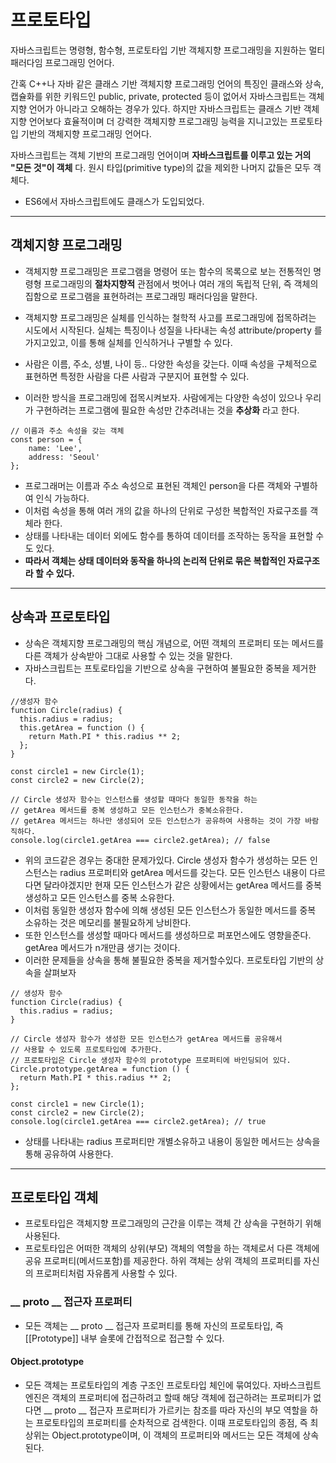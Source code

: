 # 프로토타입

자바스크립트는 명령형, 함수형, 프로토타입 기반 객체지향 프로그래밍을 지원하는 멀티 패러다임
프로그래밍 언어다.

간혹 C++나 자바 같은 클래스 기반 객체지향 프로그래밍 언어의 특징인 클래스와 상속, 캡슐화를 위한 키워드인
public, private, protected 등이 없어서 자바스크립트는 객체지향 언어가 아니라고 오해하는 경우가 있다.
하지만 자바스크립트는 클래스 기반 객체지향 언어보다 효율적이며 더 강력한 객체지향 프로그래밍 능력을 지니고있는
프로토타입 기반의 객체지향 프로그래밍 언어다.

자바스크립트는 객체 기반의 프로그래밍 언어이며 __자바스크립트를 이루고 있는 거의 "모든 것"이 객체__ 다.
원시 타입(primitive type)의 값을 제외한 나머지 값들은 모두 객체다.

- ES6에서 자바스크립트에도 클래스가 도입되었다.

<hr>

## 객체지향 프로그래밍

- 객체지향 프로그래밍은 프로그램을 명령어 또는  함수의 목록으로 보는 전통적인 명령형 프로그래밍의 __절차지향적__
  관점에서 벗어나 여러 개의 독립적 단위, 즉 객체의 집함으로 프로그램을 표현하려는 프로그래밍 패러다임을 말한다.

- 객체지향 프로그래밍은 실체를 인식하는 철학적 사고를 프로그래밍에 접목하려는 시도에서 시작된다. 실체는 특징이나 성질을 나타내는 속성
  attribute/property 를 가지고있고, 이를 통해 실체를 인식하거나 구별할 수 있다.

- 사람은 이름, 주소, 성별, 나이 등.. 다양한 속성을 갖는다. 이때 속성을 구체적으로 표현하면 특정한 사람을 다른 사람과 구분지어
  표현할 수 있다.
- 이러한 방식을 프로그래밍에 접목시켜보자. 사람에게는 다양한 속성이 있으나 우리가 구현하려는 프로그램에 필요한 속성만 간추려내는 것을
  __추상화__ 라고 한다.

```
// 이름과 주소 속성을 갖는 객체
const person = {
    name: 'Lee',
    address: 'Seoul'
};
```

- 프로그래머는 이름과 주소 속성으로 표현된 객체인 person을 다른 객체와 구별하여 인식 가능하다.
- 이처럼 속성을 통해 여러 개의 값을 하나의 단위로 구성한 복합적인 자료구조를 객체라 한다.
- 상태를 나타내는 데이터 외에도 함수를 통하여 데이터를 조작하는 동작을 표현할 수도 있다.
- __따라서 객체는 상태 데이터와 동작을 하나의 논리적 단위로 묶은 복합적인 자료구조라 할 수 있다.__
<hr>

## 상속과 프로토타입

- 상속은 객체지향 프로그래밍의 핵심 개념으로, 어떤 객체의 프로퍼티 또는 메서드를 다른 객체가 상속받아 그대로
  사용할 수 있는 것을 말한다.
- 자바스크립트는 프토로타입을 기반으로 상속을 구현하여 불필요한 중복을 제거한다.

```
//생성자 함수
function Circle(radius) {
  this.radius = radius;
  this.getArea = function () {
    return Math.PI * this.radius ** 2;
  };
}

const circle1 = new Circle(1);
const circle2 = new Circle(2);

// Circle 생성자 함수는 인스턴스를 생성할 때마다 동일한 동작을 하는
// getArea 메서드를 중복 생성하고 모든 인스턴스가 중복소유한다.
// getArea 메서드는 하나만 생성되어 모든 인스턴스가 공유하여 사용하는 것이 가장 바람직하다.
console.log(circle1.getArea === circle2.getArea); // false
```
- 위의 코드같은 경우는 중대한 문제가있다. Circle 생성자 함수가 생성하는 모든 인스턴스는 radius 프로퍼티와 getArea 메서드를 갖는다.
  모든 인스턴스 내용이 다르다면 달라야겠지만 현재 모든 인스턴스가 같은 상황에서는 getArea 메서드를 중복 생성하고 모든 인스턴스를 중복 소유한다.
- 이처럼 동일한 생성자 함수에 의해 생성된 모든 인스턴스가 동일한 메서드를 중복 소유하는 것은 메모리를 불필요하게 낭비한다.
- 또한 인스턴스를 생성할 때마다 메서드를 생성하므로 퍼포먼스에도 영향을준다. getArea 메서드가 n개만큼 생기는 것이다.
- 이러한 문제들을 상속을 통해 불필요한 중복을 제거할수있다. 프로토타입 기반의 상속을 살펴보자

```
// 생성자 함수
function Circle(radius) {
  this.radius = radius;
}
  
// Circle 생성자 함수가 생성한 모든 인스턴스가 getArea 메서드를 공유해서
// 사용할 수 있도록 프로토타입에 추가한다.
// 프로토타입은 Circle 생성자 함수의 prototype 프로퍼티에 바인딩되어 있다.
Circle.prototype.getArea = function () {
  return Math.PI * this.radius ** 2;
};

const circle1 = new Circle(1);
const circle2 = new Circle(2);
console.log(circle1.getArea === circle2.getArea); // true
```
- 상태를 나타내는 radius 프로퍼티만 개별소유하고 내용이 동일한 메서드는 상속을 통해
  공유하여 사용한다.
<hr>

## 프로토타입 객체

- 프로토타입은 객체지향 프로그래밍의 근간을 이루는 객체 간 상속을 구현하기 위해 사용된다.
- 프로토타입은 어떠한 객체의 상위(부모) 객체의 역할을 하는 객체로서 다른 객체에 공유 프로퍼티(메서드포함)를 제공한다.
  하위 객체는 상위 객체의 프로퍼티를 자신의 프로퍼티처럼 자유롭게 사용할 수 있다.

### __ proto __ 접근자 프로퍼티

- 모든 객체는 __ proto __ 접근자 프로퍼티를 통해 자신의 프로토타입, 즉 [[Prototype]] 내부 슬롯에
  간접적으로 접근할 수 있다.

#### Object.prototype

- 모든 객체는 프로토타입의 계층 구조인 프로토타입 체인에 묶여있다. 자바스크립트 엔진은 객체의 프로퍼티에 접근하려고 할때
  해당 객체에 접근하려는 프로퍼티가 없다면 __ proto __ 접근자 프로퍼티가 가르키는 참조를 따라 자신의 부모
  역할을 하는 프로토타입의 프로퍼티를 순차적으로 검색한다. 이때 프로토타입의 종점, 즉 최상위는 Object.prototype이며, 이 객체의
  프로퍼티와 메서드는 모든 객체에 상속된다.